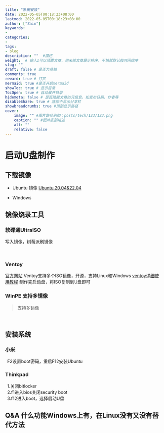 ```yaml
---
title: "系统安装"
date: 2022-05-05T00:18:23+08:00
lastmod: 2022-05-05T00:18:23+08:00
author: ["Zain"]
keywords: 
- 
categories: 
- 
tags: 
- blog
description: ""  #描述
weight:  # 输入1可以顶置文章，用来给文章展示排序，不填就默认按时间排序
slug: ""
draft: false # 是否为草稿
comments: true
reward: true # 打赏
mermaid: true #是否开启mermaid
showToc: true # 显示目录
TocOpen: true # 自动展开目录
hidemeta: false # 是否隐藏文章的元信息，如发布日期、作者等
disableShare: true # 底部不显示分享栏
showbreadcrumbs: true #顶部显示路径
cover:
    image: "" #图片路径例如：posts/tech/123/123.png
    caption: "" #图片底部描述
    alt: ""
    relative: false
---
```


# 启动U盘制作

## 下载镜像

- Ubuntu 镜像
[Ubuntu 20.04&22.04](https://releases.ubuntu.com/)

- Windows

## 镜像烧录工具

### 软碟通UltraISO
写入镜像，树莓派刷镜像

<br>

### Ventoy

[官方网站](https://www.ventoy.net/cn/index.html)
Ventoy支持多个ISO镜像，开源，支持Linux和Windows
[ventoy详细使用教程](https://m.somode.com/softjc/18183.html)
制作完启动盘，将ISO复制到U盘即可



### WinPE 支持多镜像
> 支持多镜像


<br>


## 安装系统

### 小米
&ensp;F2设置boot密码，重启F12安装Ubuntu

### Thinkpad
&ensp;1.关闭bitlocker          \
&ensp;2.f1进入bios关闭security boot    \
&ensp;3.f12进入boot，选择启动U盘


## Q&A 什么功能Windows上有，在Linux没有又没有替代方法








